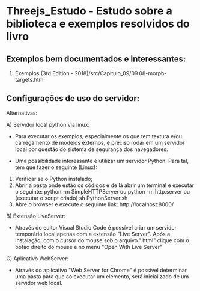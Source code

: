 # Threejs_Estudo - Estudo sobre a biblioteca e exemplos resolvidos do livro

## Exemplos bem documentados e interessantes:
1) Exemplos (3rd Edition - 2018)/src/Capitulo_09/09.08-morph-targets.html

## Configurações de uso do servidor:
   Alternativas:

A) Servidor local python via linux:

* Para executar os exemplos, especialmente os que tem textura e/ou carregamento de modelos externos, é preciso rodar em um servidor local por questão do sistema de segurança dos navegadores. 

* Uma possibilidade interessante é utilizar um servidor Python. Para tal, tem que fazer o seguinte (Linux):

1) Verificar se o Python instalado;
2) Abrir a pasta onde estão os códigos e de lá abrir um terminal e executar o seguinte:
   python -m SimpleHTTPServer
   ou 
   python -m http.server
   ou (executar o script criado)
   sh PythonServer.sh
3) Abre o browser e execute o seguinte link:
   http://localhost:8000/

B) Extensão LiveServer:

* Através do editor Visual Studio Code é possível criar um servidor temporário local apenas com a extensão
"Live Server". Após a instalação, com o cursor do mouse sob o arquivo ".html" clique com o botão direito do mouse e no menu "Open With Live Server"

C) Aplicativo WebServer:

* Através do aplicativo "Web Server for Chrome" é possível determinar uma pasta para que ao executar um elemento, será inicializado de um servidor web local.


